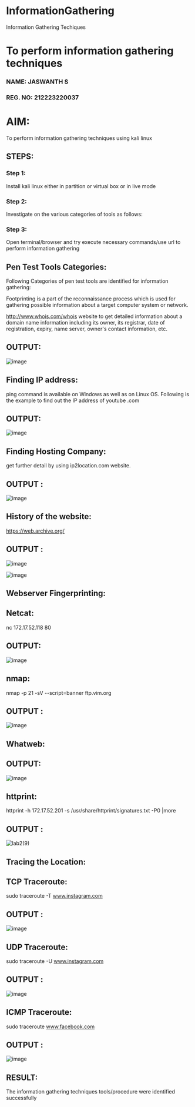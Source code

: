 # InformationGathering
Information Gathering Techiques

# To perform information gathering techniques

### NAME: JASWANTH S
### REG. NO: 212223220037

# AIM:

To perform information gathering techniques using kali linux 

## STEPS:

### Step 1:

Install kali linux either in partition or virtual box or in live mode

### Step 2:

Investigate on the various categories of tools as follows:

### Step 3:
Open terminal/browser and try execute necessary commands/use url to perform information gathering

## Pen Test Tools Categories:
Following Categories of pen test tools are identified for information gathering:

Footprinting is a part of the reconnaissance process which is used for gathering possible information about a target computer system or network.

http://www.whois.com/whois website to get detailed information about a domain name information including its owner, its registrar, date of registration, expiry, name server, owner's contact information, etc.

## OUTPUT:
![image](https://github.com/user-attachments/assets/6b1d25c6-e76a-4e7d-aa1f-996d7fd5bb49)


## Finding IP address:
ping command is available on Windows as well as on Linux OS. Following is the example to find out the IP address of youtube .com

## OUTPUT:
![image](https://github.com/user-attachments/assets/aefe7c3b-e7cc-424d-98ac-f4667694979b)

## Finding Hosting Company:
get further detail by using ip2location.com website.
## OUTPUT :
![image](https://github.com/user-attachments/assets/aec67ad6-9aa5-4143-99f2-6c7b2d3109bd)

## History of the website:
https://web.archive.org/
## OUTPUT :
![image](https://github.com/user-attachments/assets/6679090a-57b9-46a4-ad00-77c38db928bb)

![image](https://github.com/user-attachments/assets/b153f879-64b9-42a2-8a32-a3a4f7326139)

## Webserver Fingerprinting:
## Netcat:
nc 172.17.52.118 80

## OUTPUT:
![image](https://github.com/user-attachments/assets/741ec3b4-e73f-4c6f-83d3-4b24017f0200)


## nmap:

nmap -p 21 -sV --script=banner ftp.vim.org
## OUTPUT :
![image](https://github.com/user-attachments/assets/98222da8-d5f9-4ba8-aa3c-1bd1db0cd024)



## Whatweb:
## OUTPUT:
![image](https://github.com/user-attachments/assets/ff5c1585-9f62-4025-b1cc-43c6f17d3890)



## httprint:
httprint -h 172.17.52.201 -s /usr/share/httprint/signatures.txt -P0 |more
## OUTPUT :
![lab2(9)](https://github.com/user-attachments/assets/ab3f61a1-c3f7-4787-8c4a-cc92f2b65b9d)

## Tracing the Location:
## TCP Traceroute:
sudo traceroute -T www.instagram.com
## OUTPUT :
![image](https://github.com/user-attachments/assets/a0f70fdb-b8d0-4057-9929-2c0ab196a050)


## UDP Traceroute:
sudo traceroute -U www.instagram.com
## OUTPUT :
![image](https://github.com/user-attachments/assets/67c51b61-0a08-4088-a5e9-2c9579b54522)

## ICMP Traceroute:
sudo traceroute  www.facebook.com
## OUTPUT :
![image](https://github.com/user-attachments/assets/35760abc-2122-4221-8c61-d0edcfb91868)

## RESULT:
The information gathering techniques tools/procedure were  identified successfully
